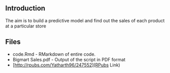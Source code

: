 ## Introduction
The aim is to build a predictive model and find out the sales of each product at a particular store

## Files
 - code.Rmd - RMarkdown of entire code.
 - Bigmart Sales.pdf - Output of the script in PDF format
 - [http://rpubs.com/Yatharth96/247552](RPubs Link) 


